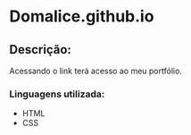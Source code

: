 ﻿# Domalice.github.io

## Descrição:
Acessando o link terá acesso ao meu portfólio.

### Linguagens utilizada:
* HTML
* CSS
